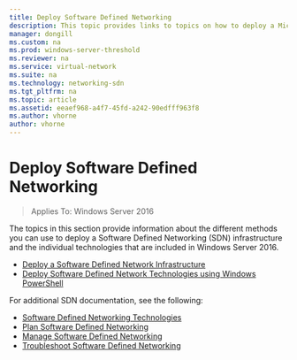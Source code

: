 ```yaml
---
title: Deploy Software Defined Networking
description: This topic provides links to topics on how to deploy a Microsoft Software Defined Network (SDN) infrastructure in Windows Server 2016. 
manager: dongill
ms.custom: na
ms.prod: windows-server-threshold
ms.reviewer: na
ms.service: virtual-network
ms.suite: na
ms.technology: networking-sdn
ms.tgt_pltfrm: na
ms.topic: article
ms.assetid: eeaef968-a4f7-45fd-a242-90edfff963f8
ms.author: vhorne
author: vhorne
---
```

# Deploy Software Defined Networking

>Applies To: Windows Server 2016

The topics in this section provide information about the different methods you can use to deploy a Software Defined Networking (SDN) infrastructure and the individual technologies that are included in  Windows Server 2016.  
  
-   [Deploy a Software Defined Network Infrastructure](../../sdn/deploy/Deploy-a-Software-Defined-Network-Infrastructure.md)  
-   [Deploy Software Defined Network Technologies using Windows PowerShell](../../sdn/deploy/Deploy-Software-Defined-Network-Technologies-using-Windows-PowerShell.md)  
  
For additional SDN documentation, see the following:  
  
 -   [Software Defined Networking Technologies](../../sdn/technologies/Software-Defined-Networking-Technologies.md)  
 -   [Plan Software Defined Networking](../../sdn/plan/Plan-Software-Defined-Networking.md)  
 -  [Manage Software Defined Networking](../../sdn/manage/manage-sdn.md)  
-   [Troubleshoot Software Defined Networking](../../sdn/troubleshoot/Troubleshoot-Software-Defined-Networking.md)  
  
  
  


